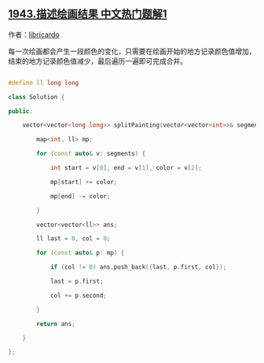 ## [1943.描述绘画结果 中文热门题解1](https://leetcode.cn/problems/describe-the-painting/solutions/100000/c-ji-lu-yan-se-fa-sheng-bian-hua-de-di-f-a7kh)

作者：[libricardo](https://leetcode.cn/u/libricardo)

每一次绘画都会产生一段颜色的变化，只需要在绘画开始的地方记录颜色值增加，结束的地方记录颜色值减少，最后遍历一遍即可完成合并。
```C++
#define ll long long
class Solution {
public:
    vector<vector<long long>> splitPainting(vector<vector<int>>& segments) {
        map<int, ll> mp;
        for (const auto& v: segments) {
            int start = v[0], end = v[1], color = v[2];
            mp[start] += color;
            mp[end] -= color;
        }
        vector<vector<ll>> ans;
        ll last = 0, col = 0;
        for (const auto& p: mp) {
            if (col != 0) ans.push_back({last, p.first, col});
            last = p.first;
            col += p.second;
        }
        return ans;
    }
};
```